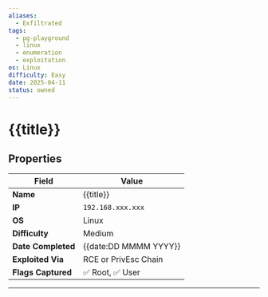 ```yaml
---
aliases:
  - Exfiltrated
tags:
  - pg-playground
  - linux
  - enumeration
  - exploitation
os: Linux
difficulty: Easy
date: 2025-04-11
status: owned
---
```

# {{title}}

## Properties

| Field           | Value                |
|----------------|----------------------|
| **Name**        | {{title}}             |
| **IP**          | `192.168.xxx.xxx`     |
| **OS**          | Linux                |
| **Difficulty**  | Medium               |
| **Date Completed** | {{date:DD MMMM YYYY}} |
| **Exploited Via** | RCE or PrivEsc Chain |
| **Flags Captured** | ✅ Root, ✅ User       |

---